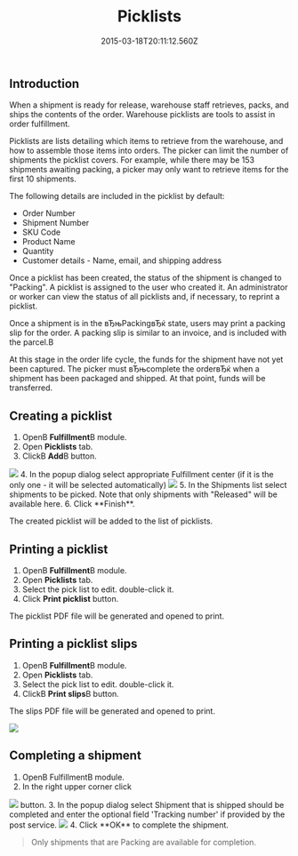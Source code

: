 ﻿---
title: Picklists
description: Picklists
layout: docs
date: 2015-03-18T20:11:12.560Z
priority: 2
---
## Introduction

When a shipment is ready for release, warehouse staff retrieves, packs, and ships the contents of the order. Warehouse picklists are tools to assist in order fulfillment.

Picklists are lists detailing which items to retrieve from the warehouse, and how to assemble those items into orders. The picker can limit the number of shipments the picklist covers. For example, while there may be 153 shipments awaiting packing, a picker may only want to retrieve items for the first 10 shipments.

The following details are included in the picklist by default:

* Order Number
* Shipment Number
* SKU Code
* Product Name
* Quantity
* Customer details - Name, email, and shipping address

Once a picklist has been created, the status of the shipment is changed to "Packing". A picklist is assigned to the user who created it. An administrator or worker can view the status of all picklists and, if necessary, to reprint a picklist.

Once a shipment is in the вЂњPackingвЂќ state, users may print a packing slip for the order. A packing slip is similar to an invoice, and is included with the parcel.В 

At this stage in the order life cycle, the funds for the shipment have not yet been captured. The picker must вЂњcomplete the orderвЂќ when a shipment has been packaged and shipped. At that point, funds will be transferred.

## Creating a picklist

1. OpenВ **Fulfillment**В module.
2. Open **Picklists** tab.
3. ClickВ **Add**В button.
  <img src="../../../assets/images/docs/image2013-5-29_17_38_44.png" />
4. In the popup dialog select appropriate Fulfillment center (if it is the only one - it will be selected automatically)
  <img src="../../../assets/images/docs/image2013-6-14_16_18_42.png" />
5. In the Shipments list select shipments to be picked. Note that only shipments with "Released" will be available here.
6. Click **Finish**.

The created picklist will be added to the list of picklists.

## Printing a picklist

1. OpenВ **Fulfillment**В module.
2. Open **Picklists** tab.
3. Select the pick list to edit. double-click it.
4. Click **Print picklist** button.

The picklist PDF file will be generated and opened to print.

## Printing a picklist slips

1. OpenВ **Fulfillment**В module.
2. Open **Picklists** tab.
3. Select the pick list to edit. double-click it.
4. ClickВ **Print slips**В button.

The slips PDF file will be generated and opened to print.

<img src="../../../assets/images/docs/picklist.png" />

## Completing a shipment

1. OpenВ FulfillmentВ module.
2. In the right upper corner click
  <img src="../../../assets/images/docs/image2013-6-14_16_32_40.png" />
  button.
3. In the popup dialog select Shipment that is shipped should be completed and enter the optional field 'Tracking number' if provided by the post service.
  <img src="../../../assets/images/docs/image2013-6-14_16_34_25.png" />
4. Click **OK** to complete the shipment.

> Only shipments that are Packing are available for completion.
